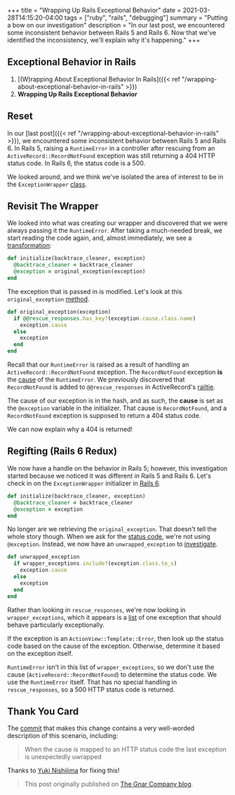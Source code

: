 +++
title = "Wrapping Up Rails Exceptional Behavior"
date = 2021-03-28T14:15:20-04:00
tags = ["ruby", "rails", "debugging"]
summary = "Putting a bow on our investigation"
description = "In our last post, we encountered some inconsistent behavior between Rails 5 and Rails 6. Now that we've identified the inconsistency, we'll explain why it's happening."
+++

## Exceptional Behavior in Rails

1. [(W)rapping About Exceptional Behavior In Rails]({{< ref "/wrapping-about-exceptional-behavior-in-rails" >}})
2. **Wrapping Up Rails Exceptional Behavior**

## Reset

In our [last post]({{< ref "/wrapping-about-exceptional-behavior-in-rails" >}}), we
encountered some inconsistent behavior between Rails 5 and Rails 6. In Rails 5,
raising a `RuntimeError` in a controller after rescuing from an
`ActiveRecord::RecordNotFound` exception was still returning a 404 HTTP status
code. In Rails 6, the status code is a 500.

We looked around, and we think we've isolated the area of interest to be in the
`ExceptionWrapper` [class](https://github.com/rails/rails/blob/63d3f3f4d868a5ed9eacf00af2a80278aa005051/actionpack/lib/action_dispatch/middleware/exception_wrapper.rb).

## Revisit The Wrapper

We looked into what was creating our wrapper and discovered that we were always
passing it the `RuntimeError`. After taking a much-needed break, we start
reading the code again, and, almost immediately, we see a [transformation](https://github.com/rails/rails/blob/63d3f3f4d868a5ed9eacf00af2a80278aa005051/actionpack/lib/action_dispatch/middleware/exception_wrapper.rb#L36):

```ruby
def initialize(backtrace_cleaner, exception)
  @backtrace_cleaner = backtrace_cleaner
  @exception = original_exception(exception)
end
```

The exception that is passed in is modified. Let's look at this
`original_exception` [method](https://github.com/rails/rails/blob/63d3f3f4d868a5ed9eacf00af2a80278aa005051/actionpack/lib/action_dispatch/middleware/exception_wrapper.rb#L106-L112).

```ruby
def original_exception(exception)
  if @@rescue_responses.has_key?(exception.cause.class.name)
    exception.cause
  else
    exception
  end
end
```

Recall that our `RuntimeError` is raised as a result of handling an
`ActiveRecord::RecordNotFound` exception. The `RecordNotFound` exception **is** the
[cause](https://ruby-doc.org/core-3.0.0/Exception.html#method-i-cause) of the `RuntimeError`. We previously discovered that `RecordNotFound` is added to `@@rescue_responses` in ActiveRecord's [railtie](https://github.com/rails/rails/blob/d75c2a175215c0f6d011b60f1c9f2b6466184adb/activerecord/lib/active_record/railtie.rb#L22-L27).

The cause of our exception is in the hash, and as such, the **cause** is set as
the `@exception` variable in the initializer. That cause is `RecordNotFound`,
and a `RecordNotFound` exception is supposed to return a 404 status code.

We can now explain why a 404 is returned!

## Regifting (Rails 6 Redux)

We now have a handle on the behavior in Rails 5; however, this investigation
started because we noticed it was different in Rails 5 and Rails 6. Let's check
in on the `ExceptionWrapper` initializer in [Rails 6](https://github.com/rails/rails/blob/0440369d03ae99f9f044b00e39dcd3d9871c65c2/actionpack/lib/action_dispatch/middleware/exception_wrapper.rb#L46-L48).

```ruby
def initialize(backtrace_cleaner, exception)
  @backtrace_cleaner = backtrace_cleaner
  @exception = exception
end
```

No longer are we retrieving the `original_exception`. That doesn't tell the
whole story though. When we ask for the [status code](https://github.com/rails/rails/blob/4c78cc8b04861f02d660aefc37979eb2244db6ba/actionpack/lib/action_dispatch/middleware/exception_wrapper.rb#L62), we're not using `@exception`. Instead, we now have an `unwrapped_exception` to [investigate](https://github.com/rails/rails/blob/4c78cc8b04861f02d660aefc37979eb2244db6ba/actionpack/lib/action_dispatch/middleware/exception_wrapper.rb#L49-L55).

```ruby
def unwrapped_exception
  if wrapper_exceptions.include?(exception.class.to_s)
    exception.cause
  else
    exception
  end
end
```

Rather than looking in `rescue_responses`, we're now looking in
`wrapper_exceptions`, which it appears is a [list](https://github.com/rails/rails/blob/4c78cc8b04861f02d660aefc37979eb2244db6ba/actionpack/lib/action_dispatch/middleware/exception_wrapper.rb#L35-L37) of one exception that should
behave particularly exceptionally.

If the exception is an `ActionView::Template::Error`, then look up the status
code based on the cause of the exception. Otherwise, determine it based on the
exception itself.

`RuntimeError` isn't in this list of `wrapper_exceptions`, so we don't use the
cause (`ActiveRecord::RecordNotFound`) to determine the status code. We use the
`RuntimeError` itself. That has no special handling in `rescue_responses`, so a
500 HTTP status code is returned.

## Thank You Card

The [commit](https://github.com/rails/rails/pull/35049/commits/ef40fb6fd88f2e3c3f989aef65e3ddddfadee814) that makes this change contains a very well-worded description of this scenario, including:

> When the cause is mapped to an HTTP status code the last exception is unexpectedly uwrapped

Thanks to [Yuki Nishijima](https://github.com/yuki24) for fixing this!

> This post originally published on [The Gnar Company blog](https://blog.thegnar.co/wrapping-up-rails-exceptional-behavior).
